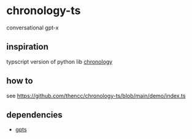 # chronology-ts

conversational gpt-x


## inspiration

typscript version of python lib [chronology](https://github.com/OthersideAI/chronology#fetch_max_search_doc)


## how to
see https://github.com/thencc/chronology-ts/blob/main/demo/index.ts


## dependencies
- [gpts](https://github.com/thencc/gpts)
